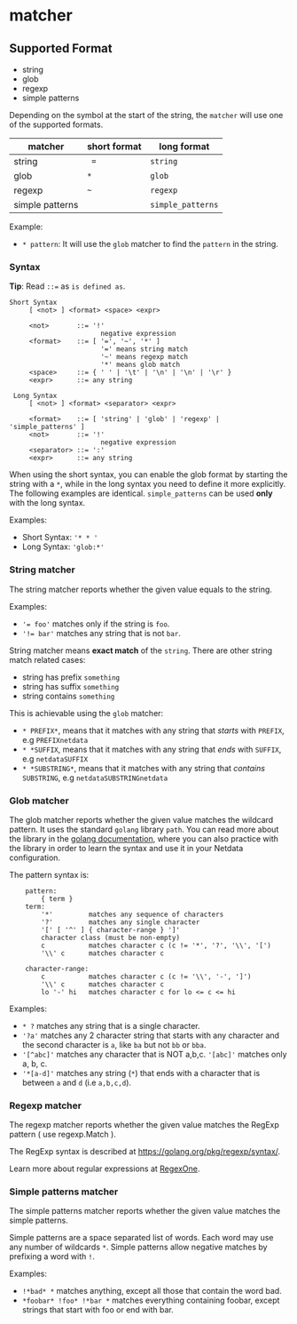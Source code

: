 <!--
title: "matcher"
custom_edit_url: "/src/go/plugin/go.d/pkg/matcher/README.md"
sidebar_label: "matcher"
learn_status: "Published"
learn_rel_path: "Developers/External plugins/go.d.plugin/Helper Packages"
-->

# matcher
## Supported Format

* string
* glob
* regexp
* simple patterns

Depending on the symbol at the start of the string, the `matcher` will use one of the supported formats.

| matcher         | short format | long format       |
|-----------------|--------------|-------------------|
| string          | ` =`         | `string`          |
| glob            | `*`          | `glob`            |
| regexp          | `~`          | `regexp`          |
| simple patterns |              | `simple_patterns` |

Example:

- `* pattern`: It will use the `glob` matcher to find the `pattern` in the string.

### Syntax

**Tip**: Read `::=` as `is defined as`.

```
Short Syntax
     [ <not> ] <format> <space> <expr>
     
     <not>       ::= '!'
                       negative expression
     <format>    ::= [ '=', '~', '*' ]
                       '=' means string match
                       '~' means regexp match
                       '*' means glob match
     <space>     ::= { ' ' | '\t' | '\n' | '\n' | '\r' }
     <expr>      ::= any string

 Long Syntax
     [ <not> ] <format> <separator> <expr>
     
     <format>    ::= [ 'string' | 'glob' | 'regexp' | 'simple_patterns' ]
     <not>       ::= '!'
                       negative expression
     <separator> ::= ':'
     <expr>      ::= any string
```

When using the short syntax, you can enable the glob format by starting the string with a `*`, while in the long syntax
you need to define it more explicitly. The following examples are identical. `simple_patterns` can be used **only** with
the long syntax.

Examples:

- Short Syntax: `'* * '`
- Long Syntax: `'glob:*'`

### String matcher

The string matcher reports whether the given value equals to the string.

Examples:

- `'= foo'` matches only if the string is `foo`.
- `'!= bar'` matches any string that is not `bar`.

String matcher means **exact match** of the `string`. There are other string match related cases:

- string has prefix `something`
- string has suffix `something`
- string contains `something`

This is achievable using the `glob` matcher:

- `* PREFIX*`, means that it matches with any string that *starts* with `PREFIX`, e.g `PREFIXnetdata`
- `* *SUFFIX`, means that it matches with any string that *ends* with `SUFFIX`, e.g `netdataSUFFIX`
- `* *SUBSTRING*`, means that it matches with any string that *contains* `SUBSTRING`, e.g `netdataSUBSTRINGnetdata`

### Glob matcher

The glob matcher reports whether the given value matches the wildcard pattern. It uses the standard `golang`
library `path`. You can read more about the library in the [golang documentation](https://golang.org/pkg/path/#Match),
where you can also practice with the library in order to learn the syntax and use it in your Netdata configuration.

The pattern syntax is:

```
    pattern:
        { term }
    term:
        '*'         matches any sequence of characters
        '?'         matches any single character
        '[' [ '^' ] { character-range } ']'
        character class (must be non-empty)
        c           matches character c (c != '*', '?', '\\', '[')
        '\\' c      matches character c

    character-range:
        c           matches character c (c != '\\', '-', ']')
        '\\' c      matches character c
        lo '-' hi   matches character c for lo <= c <= hi
```

Examples:

- `* ?` matches any string that is a single character.
- `'?a'` matches any 2 character string that starts with any character and the second character is `a`, like `ba` but
  not `bb` or `bba`.
- `'[^abc]'` matches any character that is NOT a,b,c. `'[abc]'` matches only a, b, c.
- `'*[a-d]'` matches any string (`*`) that ends with a character that is between `a` and `d` (i.e `a,b,c,d`).

### Regexp matcher

The regexp matcher reports whether the given value matches the RegExp pattern ( use regexp.Match ).

The RegExp syntax is described at https://golang.org/pkg/regexp/syntax/.

Learn more about regular expressions at [RegexOne](https://regexone.com/).

### Simple patterns matcher

The simple patterns matcher reports whether the given value matches the simple patterns.

Simple patterns are a space separated list of words. Each word may use any number of wildcards `*`. Simple patterns
allow negative matches by prefixing a word with `!`.

Examples:

- `!*bad* *` matches anything, except all those that contain the word bad.
- `*foobar* !foo* !*bar *` matches everything containing foobar, except strings that start with foo or end with bar.




